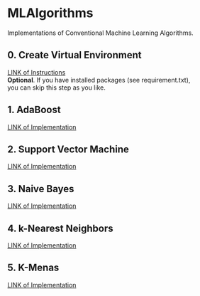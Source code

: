 # MLAlgorithms
Implementations of Conventional Machine Learning Algorithms.

## 0. Create Virtual Environment

[LINK of Instructions](https://github.com/quqixun/MLAlgorithms/blob/master/CREATE_ENV.md)  
**Optional**. If you have installed packages (see requirement.txt),  
you can skip this step as you like.

## 1. AdaBoost

[LINK of Implementation](https://github.com/quqixun/MLAlgorithms/tree/master/AdaBoost)

## 2. Support Vector Machine

[LINK of Implementation](https://github.com/quqixun/MLAlgorithms/tree/master/SVM)

## 3. Naive Bayes

[LINK of Implementation](https://github.com/quqixun/MLAlgorithms/tree/master/NaiveBayes)

## 4. k-Nearest Neighbors

[LINK of Implementation](https://github.com/quqixun/MLAlgorithms/tree/master/kNN)

## 5. K-Menas

[LINK of Implementation](https://github.com/quqixun/MLAlgorithms/tree/master/KMeans)
